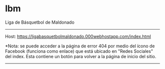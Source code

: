 # lbm
Liga de Básquetbol de Maldonado

-------------------------------------------------------------------------------------------------------------

Host: https://ligabasquetbolmaldonado.000webhostapp.com/index.html

*Nota: se puede acceder a la página de error 404 por medio del ícono de Facebook (funciona como enlace) 
que está ubicado en "Redes Sociales" del index. Esta contiene un botón para volver a la página de inicio
del sitio.

-------------------------------------------------------------------------------------------------------------
